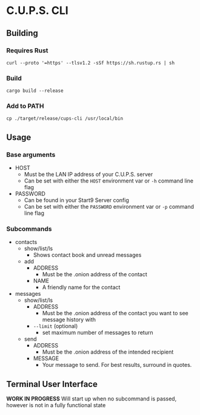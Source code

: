 # C.U.P.S. CLI

## Building
### Requires Rust
```curl --proto '=https' --tlsv1.2 -sSf https://sh.rustup.rs | sh```
### Build
```cargo build --release```
### Add to PATH
```cp ./target/release/cups-cli /usr/local/bin```

## Usage
### Base arguments
  - HOST
    - Must be the LAN IP address of your C.U.P.S. server
    - Can be set with either the `HOST` environment var or `-h` command line flag
  - PASSWORD
    - Can be found in your Start9 Server config
    - Can be set with either the `PASSWORD` environment var or `-p` command line flag
### Subcommands
  - contacts
    - show/list/ls
      - Shows contact book and unread messages
    - add
      - ADDRESS
        - Must be the .onion address of the contact
      - NAME
        - A friendly name for the contact
  - messages
    - show/list/ls
      - ADDRESS
        - Must be the .onion address of the contact you want to see message history with
      - `--limit` (optional)
        - set maximum number of messages to return
    - send
      - ADDRESS
        - Must be the .onion address of the intended recipient
      - MESSAGE
        - Your message to send. For best results, surround in quotes.

## Terminal User Interface
**WORK IN PROGRESS**
Will start up when no subcommand is passed, however is not in a fully functional state

